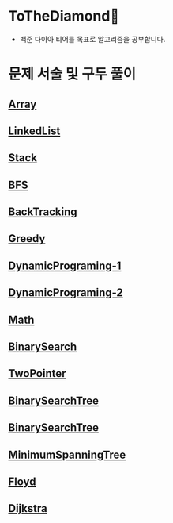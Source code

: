 # **ToTheDiamond💎**
+ 백준 다이아 티어를 목표로 알고리즘을 공부합니다.

# 문제 서술 및 구두 풀이
## [Array](https://github.com/mjj111/ToTheDiamond/blob/main/Java/src/array/배열.md)
## [LinkedList](https://github.com/mjj111/ToTheDiamond/blob/main/Java/src/linkedlist/링크드리스트.md)
## [Stack](https://github.com/mjj111/ToTheDiamond/blob/main/Java/src/stack/스택.md)
## [BFS](https://github.com/mjj111/ToTheDiamond/blob/main/Java/src/bfs/너비우선탐색.md)
## [BackTracking](https://github.com/mjj111/ToTheDiamond/blob/main/Java/src/backtracking/백트래킹.md)
## [Greedy](https://github.com/mjj111/ToTheDiamond/blob/main/Java/src/greedy/그리디.md)
## [DynamicPrograming-1](https://github.com/mjj111/ToTheDiamond/blob/main/Java/src/dp/다이나믹프로그래밍-1.md)
## [DynamicPrograming-2](https://github.com/mjj111/ToTheDiamond/blob/main/Java/src/dp_deepening/다이나믹프로그래밍-2.md)
## [Math](https://github.com/mjj111/ToTheDiamond/blob/main/Java/src/math/수학.md)
## [BinarySearch](https://github.com/mjj111/ToTheDiamond/blob/main/Java/src/binarysearch/이분탐색.md)
## [TwoPointer](https://github.com/mjj111/ToTheDiamond/blob/main/Java/src/twopointer/투포인터.md)
## [BinarySearchTree](https://github.com/mjj111/ToTheDiamond/blob/main/Java/src/bst/이진탐색트리.md)
## [BinarySearchTree](https://github.com/mjj111/ToTheDiamond/blob/main/Java/src/bst/이진탐색트리.md)
## [MinimumSpanningTree](https://github.com/mjj111/ToTheDiamond/blob/main/Java/src/mst/최소신장트리.md)
## [Floyd](https://github.com/mjj111/ToTheDiamond/blob/main/Java/src/floyd/플로이드.md)
## [Dijkstra](https://github.com/mjj111/ToTheDiamond/blob/main/Java/src/dijkstra/다이젝스트라.md)